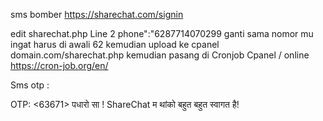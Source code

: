sms bomber https://sharechat.com/signin

edit sharechat.php Line 2 phone":"6287714070299 
ganti sama nomor mu ingat harus di awali 62
kemudian upload ke cpanel
domain.com/sharechat.php kemudian pasang 
di Cronjob Cpanel / online https://cron-job.org/en/

Sms otp :

OTP: <63671> पधारो सा ! ShareChat म थांको बहुत बहुत स्वागत है!
